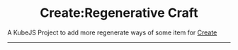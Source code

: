 <h1 align="center">Create:Regenerative Craft</h1>

A KubeJS Project to add more regenerate ways of some item for [Create](https://github.com/Creators-of-Create/Create)

*******

